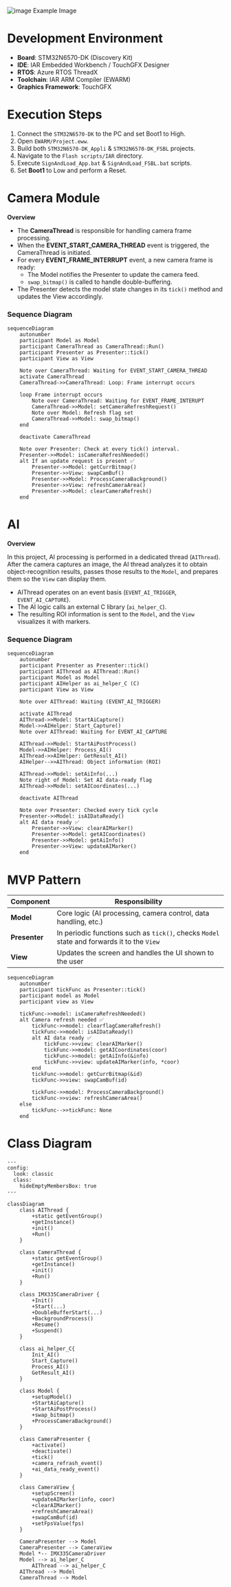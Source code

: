 
![image](https://github.com/user-attachments/assets/a205e8b9-c64d-41b8-8a27-fb58e5840302)
Example Image

#  Development Environment

- **Board**:  STM32N6570-DK (Discovery Kit)
- **IDE**:  IAR Embedded Workbench / TouchGFX Designer
- **RTOS**:  Azure RTOS ThreadX
- **Toolchain**:  IAR ARM Compiler (EWARM)
- **Graphics Framework**:  TouchGFX

# Execution Steps

1. Connect the `STM32N6570-DK` to the PC and set Boot1 to High.
2. Open `EWARM/Project.eww`.
3. Build both `STM32N6570-DK_Appli` & `STM32N6570-DK_FSBL` projects.
4. Navigate to the `Flash scripts/IAR` directory.
5. Execute `SignAndLoad_App.bat` & `SignAndLoad_FSBL.bat` scripts.
6. Set **Boot1** to Low and perform a Reset.

# Camera Module

**Overview**

- The **CameraThread** is responsible for handling camera frame processing.
- When the **EVENT_START_CAMERA_THREAD** event is triggered, the CameraThread is initiated.
- For every **EVENT_FRAME_INTERRUPT** event, a new camera frame is ready:
    - The Model notifies the Presenter to update the camera feed.
    - `swap_bitmap()` is called to handle double-buffering.
- The Presenter detects the model state changes in its `tick()` method and updates the View accordingly.

### Sequence Diagram

```mermaid
sequenceDiagram
    autonumber
    participant Model as Model
    participant CameraThread as CameraThread::Run()
    participant Presenter as Presenter::tick()
    participant View as View

    Note over CameraThread: Waiting for EVENT_START_CAMERA_THREAD
    activate CameraThread
    CameraThread->>CameraThread: Loop: Frame interrupt occurs

    loop Frame interrupt occurs
        Note over CameraThread: Waiting for EVENT_FRAME_INTERUPT
        CameraThread->>Model: setCameraRefreshRequest()
        Note over Model: Refresh flag set
        CameraThread->>Model: swap_bitmap()
    end

    deactivate CameraThread

    Note over Presenter: Check at every tick() interval.
    Presenter->>Model: isCameraRefreshNeeded()
    alt If an update request is present ✅
        Presenter->>Model: getCurrBitmap()
        Presenter->>View: swapCamBuf()
        Presenter->>Model: ProcessCameraBackground()
        Presenter->>View: refreshCameraArea()
        Presenter->>Model: clearCameraRefresh()
    end

```

# AI

**Overview**

In this project, AI processing is performed in a dedicated thread (`AIThread`).
After the camera captures an image, the AI thread analyzes it to obtain object-recognition results, passes those results to the `Model`, and prepares them so the `View` can display them.
- AIThread operates on an event basis (`EVENT_AI_TRIGGER`, `EVENT_AI_CAPTURE`).
- The AI logic calls an external C library (`ai_helper_C`).
- The resulting ROI information is sent to the `Model`, and the `View` visualizes it with markers.

### Sequence Diagram

```mermaid
sequenceDiagram
    autonumber
    participant Presenter as Presenter::tick()
    participant AIThread as AIThread::Run()
    participant Model as Model
    participant AIHelper as ai_helper_C (C)
    participant View as View

    Note over AIThread: Waiting (EVENT_AI_TRIGGER)

    activate AIThread
    AIThread->>Model: StartAiCapture()
    Model->>AIHelper: Start_Capture()
    Note over AIThread: Waiting for EVENT_AI_CAPTURE

    AIThread->>Model: StartAiPostProcess()
    Model->>AIHelper: Process_AI()
    AIThread->>AIHelper: GetResult_AI()
    AIHelper-->>AIThread: Object information (ROI)

    AIThread->>Model: setAiInfo(...)
    Note right of Model: Set AI data-ready flag
    AIThread->>Model: setAICoordinates(...)

    deactivate AIThread

    Note over Presenter: Checked every tick cycle
    Presenter->>Model: isAIDataReady()
    alt AI data ready ✅
        Presenter->>View: clearAIMarker()
        Presenter->>Model: getAICoordinates()
        Presenter->>Model: getAiInfo()
        Presenter->>View: updateAIMarker()
    end

```

# MVP Pattern

| Component | Responsibility |
| --- | --- |
| **Model** | Core logic (AI processing, camera control, data handling, etc.) |
| **Presenter** | In periodic functions such as `tick()`, checks `Model` state and forwards it to the `View` |
| **View** | Updates the screen and handles the UI shown to the user |

```mermaid
sequenceDiagram
    autonumber
    participant tickFunc as Presenter::tick()
    participant model as Model
    participant view as View

    tickFunc->>model: isCameraRefreshNeeded()
    alt Camera refresh needed ✅
        tickFunc->>model: clearflagCameraRefresh()
        tickFunc->>model: isAIDataReady()
        alt AI data ready ✅
            tickFunc->>view: clearAIMarker()
            tickFunc->>model: getAICoordinates(coor)
            tickFunc->>model: getAiInfo(&info)
            tickFunc->>view: updateAIMarker(info, *coor)
        end
        tickFunc->>model: getCurrBitmap(&id)
        tickFunc->>view: swapCamBuf(id)

        tickFunc->>model: ProcessCameraBackground()
        tickFunc->>view: refreshCameraArea()
    else
        tickFunc-->>tickFunc: None
    end

```

# Class Diagram

```mermaid
---
config:
  look: classic
  class:
    hideEmptyMembersBox: true
---

classDiagram
    class AIThread {
        +static getEventGroup()
        +getInstance()
        +init()
        +Run()
    }

    class CameraThread {
        +static getEventGroup()
        +getInstance()
        +init()
        +Run()
    }

    class IMX335CameraDriver {
        +Init()
        +Start(...)
        +DoubleBufferStart(...)
        +BackgroundProcess()
        +Resume()
        +Suspend()
    }

    class ai_helper_C{
        Init_AI()
        Start_Capture()
        Process_AI()
        GetResult_AI()
    }

    class Model {
        +setupModel()
        +StartAiCapture()
        +StartAiPostProcess()
        +swap_bitmap()
        +ProcessCameraBackground()
    }

    class CameraPresenter {
        +activate()
        +deactivate()
        +tick()
        +camera_refrash_event()
        +ai_data_ready_event()
    }

    class CameraView {
        +setupScreen()
        +updateAIMarker(info, coor)
        +clearAIMarker()
        +refreshCameraArea()
        +swapCamBuf(id)
        +setFpsValue(fps)
    }

    CameraPresenter --> Model
    CameraPresenter --> CameraView
    Model *-- IMX335CameraDriver
    Model --> ai_helper_C
		AIThread --> ai_helper_C
    AIThread --> Model
    CameraThread --> Model
```
